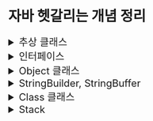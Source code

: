 # 자바 헷갈리는 개념 정리

<details>
<summary style="font-size:20px">추상 클래스</summary>
<div markdown="1">

#### 개요

* 상속까지는 언제 왜 어떻게 사용하는지 알음 -> 추상 클래스는 실제로 구현해본적이 없기에 왜 언제 어떻게 사용하는지 알아보기위함.

* 상속은 왜 사용할까?
  * 만들어져 있는 클래스를 재사용함(overriding)으로써 중복된 코드를 줄이고 간결해지며 공통적인 기능을 부모 클래스에 추가하면 자식 클래스에서 재사용이 가능함으로 확장성 또한 용이함 즉, 유지보수가 쉽고, 확장성이 용이하며 재사용이 가능하고 코드가 간결해짐.
* 상속은 언제 사용할까?
  * IS-A 관계
    * 상위 클레스에서 하위 클래스보다 일반적인 개념의 사용(ex Animal)
    * 하위 클래스에서 상위 클래스보다 구체적인 개념 사용(ex Dog bark, Eagle flying)
    * 높은 클래스간의 결합도 -> 복잡한 구조는 어울리지 않음.
  * HAS-A 관계
    * 클래스를 재활용하고 싶다해서 무조건 상속을 받지 않음.
    * (ex Student가 Subject를 포함)
    * 일반적인 구현 방법

#### 추상 클래스

* 상속받는 자식 클래스가 반드시 추상 메소드를 구현하도록 하기 위함.
  * 그래서 왜 추상 클래스를 사용할까? why?? 
  * 공통적인 부분은 만들어진 기능을 사용하고, 이를 받아 사용하는 쪽에서는 자신에게 필요한 부분만 재정의하여 사용함으로써 유지보수와 통일성을 유지하기위함.
  * **공통된 필드와 메서드를 통일할 목적**
  * ex) 10명의 개발자가 자동차를 상속받아 각자만의 실체클래스를 구현하는경우
  * 수만줄의 A자동차가 계약만료되고, B자동차를 새로 교체할 때 객체 인스턴스만 변경하면됨.

> 추상클래스 예시

![Alt text](image.png)

```java
package oop4;

public abstract class Computer {

	public abstract void display();
	public abstract void typing();
	
	public void turnOn() {
		System.out.println("전원을 켭니다.");
	}
	
	public void turnOff() {
		System.out.println("전원을 끕니다.");
	}
}
```

```java
package oop4;

public class Desktop extends Computer{

	@Override
	public void display() {
		System.out.println("PC 화면");
	}

	@Override
	public void typing() {
		System.out.println("PC 타이핑");
	}

	@Override
	public void turnOff() {
		System.out.println("PC 전원끄기");
	}
}

```

```java
package oop4;

public abstract class NoteBook extends Computer{

	@Override
	public void display() {
		System.out.println("노트북 화면");
	}
}
```

```java
package oop4;

public class MyNoteBook extends NoteBook{

	@Override
	public void typing() {
		System.out.println("MyNoteBook typing");
	}
}
```

```java
package oop4;

public class ComputerTest {

	public static void main(String[] args) {
		
		Computer computer = new Desktop(); 
		NoteBook book = new MyNoteBook();
		//Computer computer = new Computer(); 추상메서드이므로 new를 통한 객체 생성 불가.
		
		computer.display();
		book.display();
	}
}
```
* 추상클래스에서 상위클래스인 Computer class 생성.
* Desktop은 Computer를 상속받으며, display(), typing() 메소드를 오버라이딩 하고있으며 turnOff() 도 재정의해서 사용함.
* Notebook도 Computer를 상속받으며 추상클래스로서 Notebook 클래스를 생성함.
* MyNoteBook은 NoteBook을 상속받음.
* Main 메소드인 ComputerTest에서는 다형성을 사용하여 객체의 메소드 호출이 가능함.
* 단, 추상메소드는 new를 통한 객체 생성이 불가함.
  
</div>
</details>

<details>
<summary style="font-size:20px">인터페이스</summary>
<div markdown="1">

#### 개요

* 추상 클래스는 부모인 최상단 클래스에서 공통적인 기능을 구현함으로써 자식 클래스에서 오버라이딩하여 확장성 및 유지보수에 용이하도록 도와줌.
* 인터페이스는?? 다중 상속 기능 제공과 추상 클래스와 비슷한 역할을 한다는 것으로 알고있음.
* 추상클래스와 어떤 다른 점이 있고 어떤 상황에 쓰이는가?
  
#### 인터페이스

* 추상 클래스는 IS-A, 인터페이스는 HAS-A.
* 추상 클래스는 한 개의 클래스만 상속이 가능하고 자식 클래스에서 선택적으로 오버라이딩하여 사용할 수 있도록 하기위함.
* 인터페이스는 다중 상속이 가능하고 공통으로 필요한 기능들도 모든 클래스에서 오버라이딩하여 재정의 해야함.


> 인터페이스와 추상 클래스 예시

![Alt text](image-1.png)

```java
public abstract class Creature {
    private int x;
    private int y;
    private int age;
    
    public Creature(int x, int y, int age) {
        this.age = age;
        this.x = x;
        this.y = y;
    }
    
    public void age() {
        age++;
    }
    
    public void move(int xDistance) {
        x += xDistance;
    }
    
    public int getX() {
        return x;
    }
    public void setX(int x) {
        this.x = x;
    }
    public int getY() {
        return y;
    }
    public void setY(int y) {
        this.y = y;
    }
    
    public abstract void attack();
    public abstract void printInfo();
    
    @Override
    public String toString() {
        return "x : " + x + ", y : " + y + ", age : " + age;
    }
}
```
* 인간과 동물은 생명체를 상속.
* 각 생명체들은 구분에 따라서 인간과 동물을 상속, 할 수 있는 기능들을 인터페이스로 구현.
* 공통적으로 이동할 수 있는 기능인 move를 하위클래스에서 상속할 수 있도록 일반 메소드로 구현.
* attack, printInfo 는 각각 생명체에 따라 다른 기능으로 구현하기 때문에 추상메소드로 구현.

```java
public abstract class Animal extends Creature{
    
    public Animal(int x, int y, int age) {
        super(x, y, age);
    }
    
    @Override
    public void attack() {
        System.out.println("몸을 사용하여 공격!!");
    }
}
```

* 동물 클래스는 생명체이므로 Creature 추상클래스를 상속받음.
* 몸을 사용하여 공격하는 attack 메소드를 오버라이딩.
* **Q.조상클래스인 Creature 에서 지정한 printInfo 메소드는 왜 사용하지 않았을까?**
  * 동물클래스도 abstract 추상 클래스를 사용함으로써 앞으로의 생길 자식클래스에게 위임해서 사용하기 위함.

```java
public abstract class Human extends Creature implements Talkable{
    public Human(int x, int y, int age) {
        super(x, y, age);
    }
    
    @Override
    public void attack() {
        System.out.println("도구를 사용!!");
    }
    
    @Override
    public void talk() {
        System.out.println("사람은 말을 할 수 있다.");
    }
}
```

* Human 클래스도 Animal 클래스와 마찬가지로 추상 클래스로 구함.
* 하지만 여기서 Animal 클래스와 다르게 Talkable 인터페이스를 구현한 차이점이 있음.

```java
public interface Talkable {
    abstract void talk();
}
```

* 인터페이스는 이정표와 같은 것으로 정리해두자.
* Talable를 인터페이스를 구현할 경우 talk() 메소드를 오버라이딩하여 사용할 수 있음.

```java
public interface Flyable {
    void fly(int yDistance);
    void flyMove(int xDistance, int yDistance);
}
```

* 새 종류가 구현할 인터페이스 구현. 다른 동물들과는 다르게 y행으로 이동할 수 있는 메소드 선언함.

```java
public class Pigeon extends Animal implements Flyable{
    public Pigeon(int x, int y, int age) {
        super(x, y, age);
    }
    
    @Override
    public void fly(int yDistance) {
        setY(getY() + yDistance);
    }
    
    @Override
    public void flyMove(int xDistance, int yDistance) {
        setY(getY() + yDistance);
        setX(getX() + xDistance);
    }
    
    @Override
    public void printInfo() {
        System.out.println("Pigeon -> " + toString());
    }
}
```

* 비둘기는 동물 클래스를 상속받고 날 수 있는 동물이므로 Flyable 인터페이스를 구현함.
* 여기서 printInfo 는 조상 클래스인 Creature 클래스에서의 추상메소드를 오버라이딩하였음.

```java
public interface Swimable {
    void swimDown(int yDistance);
}
```

* **중요한 공통된 기능을 사용하는 인터페이스**
  * 거북이와, 케빈이라는 클래스를 작성할 때 두 생명체는 모두 수영을 할 수 있다고 정의함.
  * 하지만 동물이나 사람중에서도 수영을 못하는 경우도 있기에 swimDown 추성메소드가 아닌 Siwmable 인터페이스를 구현.
  * 각각 따로 정의하여 구현시킴으로써 가독성도 좋고 유지보수측면에서 좋음.

```java
public class Turtle extends Animal implements Swimable{
    public Turtle(int x, int y, int age) {
        super(x, y, age);
    }
    
    @Override
    public void swimDown(int yDistance) {
        setY(getY() - yDistance);
    }
    
    @Override
    public void printInfo() {
        System.out.println("Turtle -> " + toString());
    }
}

```

* 거북이 클래스에서는 Swimable 을 구현하고 swimDown 재정의하여 사용.

```java
public class Kevin extends Human implements Programmer, Swimable{
    public Kevin(int x, int y, int age) {
        super(x, y, age);
    }
    
    @Override
    public void coding() {
        System.out.println("Hello World!");
    }
    
    @Override
    public void swimDown(int yDistance) {
        setY(getY() - yDistance);
        if(getY() < -10) {
            System.out.println("너무 깊이 들어가면 죽을수도 있어!!");
        }
    }
    
    @Override
    public void printInfo() {
        System.out.println("Kevin -> " + toString());
    }
}

```

* Kevin은 다중구현을 통해서 수영도 할 수 있고, 코딩도 할 수 있는 사람

```java
public interface Programmer {
    void coding();
}
```

```java
public class Main {
    public static void main(String[] args) {
        Pigeon p = new Pigeon(5,10,14);
        p.printInfo();
        p.age();
        p.move(100);
        p.printInfo();
        p.fly(5);
        p.printInfo();
        p.flyMove(10, 20);
        p.printInfo();
        p.attack();
        System.out.println();
        
        Kevin kev = new Kevin(0, 0, 35);
        kev.printInfo();
        kev.age();
        kev.move(10);
        kev.printInfo();
        kev.attack();
        kev.coding();
        kev.swimDown(20);
        kev.printInfo();
        kev.talk();
        System.out.println();
        
        Turtle tur = new Turtle(100, -10, 95);
        tur.printInfo();
        tur.age();
        tur.move(-100);
        tur.printInfo();
        tur.attack();
        tur.swimDown(1000);
        tur.printInfo();
    }
}
```

* 메인메소드 구현.
 
#### 요약
> **추상 클래스 : 상속 관계를 타고 올라갔을 때 같은 조상클래스를 상속하는 똑같은 기능이 필요할 때!**
		
> **인터페이스: 상속 관계를 타고 올라갔을 때 다른 조상클래스를 상속하는 기능이 필요할 때!**

</div>
</details>

<details>
<summary style="font-size:20px">Object 클래스</summary>
<div markdown="1">

#### 개요

* import 하지 않아도 자동으로 import되는 Object 클래스란 무엇인가 알아보기위함

#### Object 클래스

* Object 클래스는 모든 클래스의 최상위 조상 클래스
* Object 메소드는 밑에 링크 참고 참고.
  * http://www.tcpschool.com/java/java_api_object
  * https://docs.oracle.com/javase/8/docs/api/java/lang/Object.html

```java
public class Student{

	private int studentNum;
	private String studentName;
	
	public Student(int studentNum, String studentName) {
		this.studentNum = studentNum;
		this.studentName = studentName;
	}

    @Override
	public boolean equals(Object obj) {

		if(obj instanceof Student) {
			Student std = (Student)obj;
			if(this.studentNum == std.studentNum) {
				return true;
			}else {
				return false;
			}
		}
		return false;
	}

    @Override
	public int hashCode() {
		return studentNum;
	}
}
```

* studentNum 같은 상황일 경우의 로직을 추가할 때 Student가 obj의 instancof에 해당할 경우
* Student 의 힙메모리에 담긴 객체 std = (다운캐스팅 Student) obj 는 같음.
* 만약 현재 Student의 studentNum 와 힙메모리에 담긴 객체 std studentNum이 같으면 true를 반환
  
```java
public class EqualsTest {
    public static void main(String[] args){
		Student st1 = new Student(100, "Lee");		
		Student st2 = new Student(100, "Son");

		System.out.println(st1.equals(st2));    // true
		System.out.println(st1 == st2);         // false

		System.out.println(st1.hashCode());     // 100
		System.out.println(st2.hashCode());     // 100
		
		System.out.println(System.identityHashCode(st1));   // ~~~
		System.out.println(System.identityHashCode(st2));   // ~~~
    }
}
```

* equals는 Object 에서 재정의하여 사용한 로직을 반영하여 주소값을 비교했을 때 true 가 나옴.
* hashCode 같은 경우도 studentNum 을 return 받았기 때문에 100 이라는 값이 나옴.
* System 에서 static 메소드로 정의해놓은 identityHashCode 메소드는 실제 HashCode의 주소값을 알려주므로 다른 값이 나옴.

</div>
</details>

<details>
<summary style="font-size:20px">StringBuilder, StringBuffer</summary>
<div markdown="1">

#### 개요

* StringBuilder, StringBuffer 가 언제 어떻게 쓰이는지 알아보기위함.
* textblock은 java13부터 지원.

```java
public class StringTest {

	public static void main(String[] args) {
		String java = new String("java");
		String android = new String("android");
		
		System.out.println(System.identityHashCode(java));  //2104457164


		java = java.concat(android);
		
		System.out.println(System.identityHashCode(java));  //1521118594
	}
	
}
```

* 위의 코드에서 java를 새로 정의해서 사용하면 메모리가 새로 생성돼어 비효율적임.
* 그래서 이 때 StringBuilder, StringBuffer 를 사용함.

#### StringBuilder, StringBuffer

* 문자열을 여러번 연결하거나 변경할 때 사용하면 유용하게 쓰임.
* 새로운 인스턴스를 생성하지 않고 내부적으로 가변적인 char[] 멤버 변수를 가지며 변경함.
* 단일 쓰레드에서는 StringBuilder 을 권장, StringBuffer는 멀티 쓰레드 프로그래밍에서 동기화를 보장함.

```java
public class StringBuilderTest {

	public static void main(String[] args) {
		String java = new String("java");
		String android = new String("android");

		StringBuilder builder = new StringBuilder(java);
		System.out.println(System.identityHashCode(builder));   //2104457164
		builder.append(android);
		
		System.out.println(System.identityHashCode(builder));   //2104457164
	}
}
```

* 계속적으로 가변하기때문에 같은 메모리값을 가지고 있음.
* 단일 쓰레드 환경에서는 StringBuilder을 사용, 멀티 쓰레드 환경에서 동기화를 하는 경우 StringBuffer를 사용하자.

</div>
</details>

<details>
<summary style="font-size:20px">Class 클래스</summary>
<div markdown="1">

#### 개요 

* Class 클래스는 무엇이고 어디에 쓰이는지 알아보기위함.

#### Class 클래스

* 동적 로딩이 가능함.
  * 컴파일 시 데이터 타입이 bing 되지않고 실행중에 데이터 타입을 binding함.
  * 런타임시에 원하는 클래스를 로딩하여 binding 할 수 있다는 장점이 있음.
  * 컴파일 시에 타입이 정해지지 않으므로 동적 로싱시 오류가 발생하면 프로그램 장애 발생 가능성이 있음.

```java
public class StringTest {
	
	public static void main(String[] args) throws ClassNotFoundException {
		
		Class c = Class.forName("java.lang.String");
		System.out.println(c);
		
		Constructor[] cons = c.getConstructors();
		for(Constructor co : cons) {
			System.out.println(co);
		}
		
		Method[] me =  c.getMethods();
		for(Method method : me) {
			System.out.println(method);
		}
	}
}
```

* Class객체 생성 후 Class.forName 을 통해 java.lang.String에 관한 class들을 불러올 수 있음.
* 마찬가지로 Class 클래스에 담긴 생성자 getConstructors, 메소드 getMethods 를 통해 불러올 수 있음. (실제로는 잘 안쓰임,, 알아만두자)

* Class 관련 문서는 아래 참고.
* https://docs.oracle.com/javase/8/docs/api/java/lang/Class.html
</div> 
</details>

<details>
<summary style="font-size:20px">Stack</summary>
<div markdown="1">

#### 스택

* Stack 은 Last In First Out LIFO(후입선출) 구조.
* 맨 마지막 위치(top) 에서만 자료를 추가, 삭제 꺼내올 수 있음 (중간의 자료를 꺼낼 수 없음)
* ex) 가장 최근의 자료를 찾아올 때, 게임에서 히스토리를 유지하고 이를 무를 때 사용, 택배상자가 쌓여있는 모양 

#### 구현방법

* 크게 배열을 이용하는방법과 리스트를 이용하는방법 두 가지로 나뉨.

![Alt text](image-2.png)

* top 변수는 배열의 가장 마지막으로 저장된 요소의 index를 저장함.
* 처음에 아무값도 저장하지 않는 상태이면 -1을 저장.
* push 하면 top 은 index에서 + 1 저장
* pop 하면 top은 index - 1 저장

```java
package ch05;

public class ArrayStack {

	int size;
	int top = -1;
	Object[] Arr;
	
	public ArrayStack(int size) {
		this.size = size;
		Arr = new Object[size];
	}
	
	public boolean isEmpty() {
		return top == -1;
	}
	
	public boolean isFull() {
		return this.size == this.top + 1;
	}
	
	public void push(int data) {
		
		if(isFull()) {
			throw new ArrayIndexOutOfBoundsException();
		}
		
		this.Arr[++top] = data;
	}
	
	public Object pop() {
		
		if(isEmpty()) {
			throw new ArrayIndexOutOfBoundsException();
		}
		
		Object poppedData = Arr[top];
		Arr[top--] = null;
		
		return poppedData;
	}
	
	public Object peek() {
		if(isEmpty()) {
			return null;
		}else {
			return this.Arr[top];
		}
	}
	
}
```

* push
  * 배열의 요소가 가득찼는지 판별해주는 ifFull()
  * Arr배열의 탑이 1씩 증가하는 값은 data에 담음.
* pop
  * 배열의 요소가 비었는지 판별해주는 isEmpty()
  * top index에 위치하는 Arr배열값 return
  * 탑이 1씩 감소함.


```java
package ch05;

public class Main {

	public static void main(String[] args) {
        System.out.println("배열로 구현한 stack");
        ArrayStack arrayStack = new ArrayStack(1000);
        System.out.println("1,2,3,4,5 순으로 push()");
        arrayStack.push(1);
        arrayStack.push(2);
        arrayStack.push(3);
        arrayStack.push(4);
        arrayStack.push(5);

        System.out.print("stack 가장 위에 있는 데이터: ");
        System.out.println(arrayStack.peek());

        int arrayindex = arrayStack.top;
        for (int i = 0; i <= arrayindex; i++) {
            System.out.print("pop된 데이터: ");
            System.out.println(arrayStack.pop());
        }
	}
}

#### 결과

```
배열로 구현한 stack
1,2,3,4,5 순으로 push()
stack 가장 위에 있는 데이터: 5
pop된 데이터: 5
pop된 데이터: 4
pop된 데이터: 3
pop된 데이터: 2
pop된 데이터: 1

```결

</div>
</details>